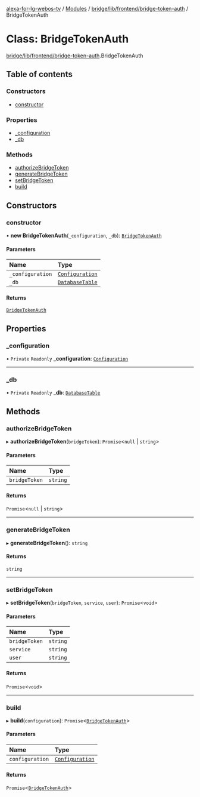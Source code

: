 [alexa-for-lg-webos-tv](../README.md) / [Modules](../modules.md) / [bridge/lib/frontend/bridge-token-auth](../modules/bridge_lib_frontend_bridge_token_auth.md) / BridgeTokenAuth

# Class: BridgeTokenAuth

[bridge/lib/frontend/bridge-token-auth](../modules/bridge_lib_frontend_bridge_token_auth.md).BridgeTokenAuth

## Table of contents

### Constructors

- [constructor](bridge_lib_frontend_bridge_token_auth.BridgeTokenAuth.md#constructor)

### Properties

- [\_configuration](bridge_lib_frontend_bridge_token_auth.BridgeTokenAuth.md#_configuration)
- [\_db](bridge_lib_frontend_bridge_token_auth.BridgeTokenAuth.md#_db)

### Methods

- [authorizeBridgeToken](bridge_lib_frontend_bridge_token_auth.BridgeTokenAuth.md#authorizebridgetoken)
- [generateBridgeToken](bridge_lib_frontend_bridge_token_auth.BridgeTokenAuth.md#generatebridgetoken)
- [setBridgeToken](bridge_lib_frontend_bridge_token_auth.BridgeTokenAuth.md#setbridgetoken)
- [build](bridge_lib_frontend_bridge_token_auth.BridgeTokenAuth.md#build)

## Constructors

### constructor

• **new BridgeTokenAuth**(`_configuration`, `_db`): [`BridgeTokenAuth`](bridge_lib_frontend_bridge_token_auth.BridgeTokenAuth.md)

#### Parameters

| Name | Type |
| :------ | :------ |
| `_configuration` | [`Configuration`](bridge_lib_configuration.Configuration.md) |
| `_db` | [`DatabaseTable`](bridge_lib_database.DatabaseTable.md) |

#### Returns

[`BridgeTokenAuth`](bridge_lib_frontend_bridge_token_auth.BridgeTokenAuth.md)

## Properties

### \_configuration

• `Private` `Readonly` **\_configuration**: [`Configuration`](bridge_lib_configuration.Configuration.md)

___

### \_db

• `Private` `Readonly` **\_db**: [`DatabaseTable`](bridge_lib_database.DatabaseTable.md)

## Methods

### authorizeBridgeToken

▸ **authorizeBridgeToken**(`bridgeToken`): `Promise`\<``null`` \| `string`\>

#### Parameters

| Name | Type |
| :------ | :------ |
| `bridgeToken` | `string` |

#### Returns

`Promise`\<``null`` \| `string`\>

___

### generateBridgeToken

▸ **generateBridgeToken**(): `string`

#### Returns

`string`

___

### setBridgeToken

▸ **setBridgeToken**(`bridgeToken`, `service`, `user`): `Promise`\<`void`\>

#### Parameters

| Name | Type |
| :------ | :------ |
| `bridgeToken` | `string` |
| `service` | `string` |
| `user` | `string` |

#### Returns

`Promise`\<`void`\>

___

### build

▸ **build**(`configuration`): `Promise`\<[`BridgeTokenAuth`](bridge_lib_frontend_bridge_token_auth.BridgeTokenAuth.md)\>

#### Parameters

| Name | Type |
| :------ | :------ |
| `configuration` | [`Configuration`](bridge_lib_configuration.Configuration.md) |

#### Returns

`Promise`\<[`BridgeTokenAuth`](bridge_lib_frontend_bridge_token_auth.BridgeTokenAuth.md)\>
